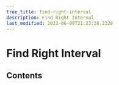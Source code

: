 ```yaml
---
tree_title: find-right-interval
description: Find Right Interval
last_modified: 2022-06-09T21:23:28.2328
---
```


# Find Right Interval

## Contents
